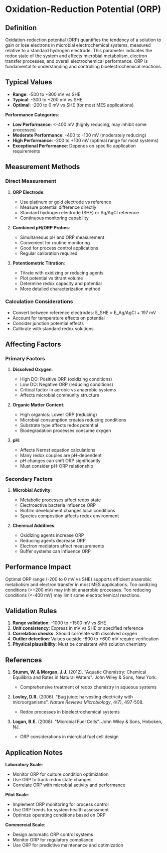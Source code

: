 <!--
Parameter ID: oxidation_reduction_potential
Category: chemical
Generated: 2025-01-16T12:32:00.000Z
-->

# Oxidation-Reduction Potential (ORP)

## Definition

Oxidation-reduction potential (ORP) quantifies the tendency of a solution to
gain or lose electrons in microbial electrochemical systems, measured relative
to a standard hydrogen electrode. This parameter indicates the redox state of
the system and affects microbial metabolism, electron transfer processes, and
overall electrochemical performance. ORP is fundamental to understanding and
controlling bioelectrochemical reactions.

## Typical Values

- **Range**: -500 to +800 mV vs SHE
- **Typical**: -300 to +200 mV vs SHE
- **Optimal**: -200 to 0 mV vs SHE (for most MES applications)

**Performance Categories**:

- **Low Performance**: <-400 mV (highly reducing, may inhibit some processes)
- **Moderate Performance**: -400 to -100 mV (moderately reducing)
- **High Performance**: -200 to +100 mV (optimal range for most systems)
- **Exceptional Performance**: Depends on specific application requirements

## Measurement Methods

### Direct Measurement

1. **ORP Electrode**:
   - Use platinum or gold electrode vs reference
   - Measure potential difference directly
   - Standard hydrogen electrode (SHE) or Ag/AgCl reference
   - Continuous monitoring capability

2. **Combined pH/ORP Probes**:
   - Simultaneous pH and ORP measurement
   - Convenient for routine monitoring
   - Good for process control applications
   - Regular calibration required

3. **Potentiometric Titration**:
   - Titrate with oxidizing or reducing agents
   - Plot potential vs titrant volume
   - Determine redox capacity and potential
   - More detailed characterization method

### Calculation Considerations

- Convert between reference electrodes: E_SHE = E_Ag/AgCl + 197 mV
- Account for temperature effects on potential
- Consider junction potential effects
- Calibrate with standard redox solutions

## Affecting Factors

### Primary Factors

1. **Dissolved Oxygen**:
   - High DO: Positive ORP (oxidizing conditions)
   - Low DO: Negative ORP (reducing conditions)
   - Critical factor in aerobic vs anaerobic systems
   - Affects microbial community structure

2. **Organic Matter Content**:
   - High organics: Lower ORP (reducing)
   - Microbial consumption creates reducing conditions
   - Substrate type affects redox potential
   - Biodegradation processes consume oxygen

3. **pH**:
   - Affects Nernst equation calculations
   - Many redox couples are pH-dependent
   - pH changes can shift ORP significantly
   - Must consider pH-ORP relationship

### Secondary Factors

1. **Microbial Activity**:
   - Metabolic processes affect redox state
   - Electroactive bacteria influence ORP
   - Biofilm development changes local conditions
   - Species composition affects redox environment

2. **Chemical Additives**:
   - Oxidizing agents increase ORP
   - Reducing agents decrease ORP
   - Electron mediators affect measurements
   - Buffer systems can influence ORP

## Performance Impact

Optimal ORP range (-200 to 0 mV vs SHE) supports efficient anaerobic metabolism
and electron transfer in most MES applications. Too oxidizing conditions (>+200
mV) may inhibit anaerobic processes. Too reducing conditions (<-400 mV) may
limit some electrochemical reactions.

## Validation Rules

1. **Range validation**: -1000 to +1500 mV vs SHE
2. **Unit consistency**: Express in mV vs SHE or specified reference
3. **Correlation checks**: Should correlate with dissolved oxygen
4. **Outlier detection**: Values outside -800 to +600 mV require verification
5. **Physical plausibility**: Must be consistent with solution chemistry

## References

1. **Stumm, W. & Morgan, J.J.** (2012). "Aquatic Chemistry: Chemical Equilibria
   and Rates in Natural Waters". John Wiley & Sons, New York.
   - Comprehensive treatment of redox chemistry in aqueous systems

2. **Lovley, D.R.** (2006). "Bug juice: harvesting electricity with
   microorganisms". _Nature Reviews Microbiology_, 4(7), 497-508.
   - Redox processes in bioelectrochemical systems

3. **Logan, B.E.** (2008). "Microbial Fuel Cells". John Wiley & Sons, Hoboken,
   NJ.
   - ORP considerations in microbial fuel cell design

## Application Notes

**Laboratory Scale**:

- Monitor ORP for culture condition optimization
- Use ORP to track redox state changes
- Correlate ORP with microbial activity and performance

**Pilot Scale**:

- Implement ORP monitoring for process control
- Use ORP trends for system health assessment
- Optimize operating conditions based on ORP

**Commercial Scale**:

- Design automatic ORP control systems
- Monitor ORP for regulatory compliance
- Use ORP for predictive maintenance and optimization
